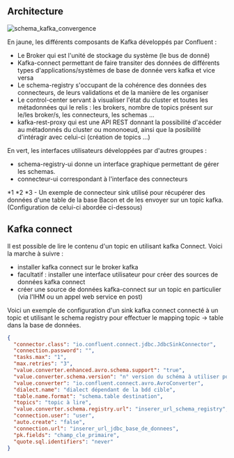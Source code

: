 ## Architecture
![schema_kafka_convergence](https://github.com/abes-esr/bacon-kafka-docker/assets/37241021/82917349-99a6-4284-aed0-11447d6b9a97) 

En jaune, les différents composants de Kafka développés par Confluent :
- Le Broker qui est l'unité de stockage du système (le bus de donné)
- Kafka-connect permettant de faire transiter des données de différents types d'applications/systèmes de base de donnée vers kafka et vice versa
- Le schema-registry s'occupant de la cohérence des données des connecteurs, de leurs validations et de la manière de les organiser
- Le control-center servant à visualiser l'état du cluster et toutes les métadonnées qui le relis : les brokers, nombre de topics présent sur le/les broker/s, les connecteurs, les schemas ...
- kafka-rest-proxy qui est une API REST donnant la possibilité d'accéder au métadonnés du cluster ou mononoeud, ainsi que la posibilité d'intéragir avec celui-ci (création de topics ...)

En vert, les interfaces utilisateurs développées par d'autres groupes :
- schema-registry-ui donne un interface graphique permettant de gérer les schemas.
- connecteur-ui correspondant à l'interface des connecteurs

*1 *2 *3 - Un exemple de connecteur sink utilisé pour récupérer des données d'une table de la base Bacon et de les envoyer sur un topic kafka. (Configuration de celui-ci abordée ci-dessous)

## Kafka connect
Il est possible de lire le contenu d'un topic en utilisant kafka Connect. Voici la marche à suivre :
- installer kafka connect sur le broker kafka
- facultatif : installer une interface utilisateur pour créer des sources de données kafka connect
- créer une source de données kafka-connect sur un topic en particulier (via l'IHM ou un appel web service en post)

Voici un exemple de configuration d'un sink kafka connect connecté à un topic et utilisant le schema registry pour effectuer le mapping topic -> table dans la base de données.
```json
{
  "connector.class": "io.confluent.connect.jdbc.JdbcSinkConnector",
  "connection.password": "",
  "tasks.max": "1",
  "max.retries": "3",
  "value.converter.enhanced.avro.schema.support": "true",
  "value.converter.schema.version": "n° version du schéma à utiliser pour ce topic",
  "value.converter": "io.confluent.connect.avro.AvroConverter",
  "dialect.name": "dialect dépendant de la bdd cible",
  "table.name.format": "schema.table destination",
  "topics": "topic à lire",
  "value.converter.schema.registry.url": "inserer_url_schema_registry",
  "connection.user": "user",
  "auto.create": "false",
  "connection.url": "inserer_url_jdbc_base_de_donnees",
  "pk.fields": "champ_cle_primaire",
  "quote.sql.identifiers": "never"
}
```
